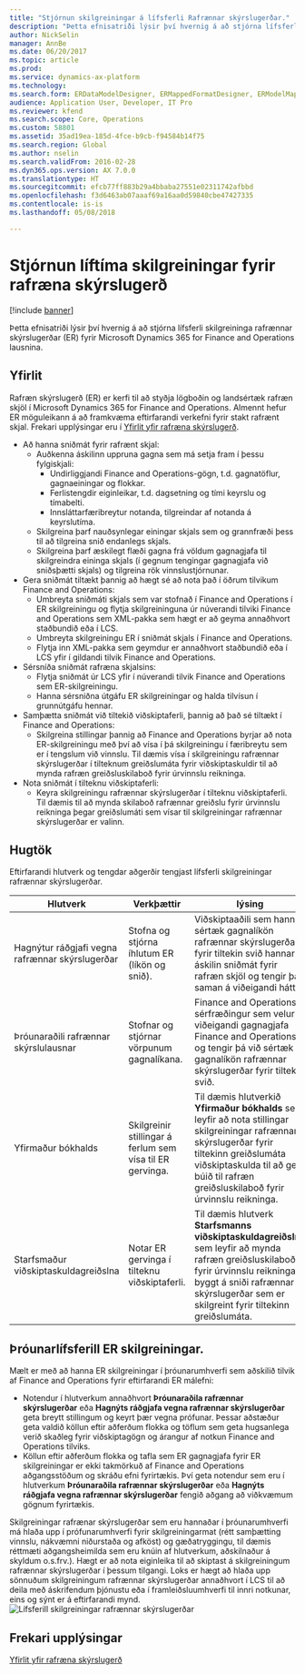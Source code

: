 ```yaml
---
title: "Stjórnun skilgreiningar á lífsferli Rafrænnar skýrslugerðar."
description: "Þetta efnisatriði lýsir því hvernig á að stjórna lífsferli skilgreininga rafrænnar skýrslugerðar (ER) fyrir Microsoft Dynamics 365 for Finance and Operations lausnina."
author: NickSelin
manager: AnnBe
ms.date: 06/20/2017
ms.topic: article
ms.prod: 
ms.service: dynamics-ax-platform
ms.technology: 
ms.search.form: ERDataModelDesigner, ERMappedFormatDesigner, ERModelMappingDesigner, ERModelMappingTable, ERSolutionImport, ERSolutionTable, ERVendorTable, ERWorkspace
audience: Application User, Developer, IT Pro
ms.reviewer: kfend
ms.search.scope: Core, Operations
ms.custom: 58801
ms.assetid: 35ad19ea-185d-4fce-b9cb-f94584b14f75
ms.search.region: Global
ms.author: nselin
ms.search.validFrom: 2016-02-28
ms.dyn365.ops.version: AX 7.0.0
ms.translationtype: HT
ms.sourcegitcommit: efcb77ff883b29a4bbaba27551e02311742afbbd
ms.openlocfilehash: f3d6463ab07aaaf69a16aa0d59840cbe47427335
ms.contentlocale: is-is
ms.lasthandoff: 05/08/2018

---
```


# <a name="manage-the-electronic-reporting-configuration-lifecycle"></a>Stjórnun líftíma skilgreiningar fyrir rafræna skýrslugerð

[!include [banner](../includes/banner.md)]

Þetta efnisatriði lýsir því hvernig á að stjórna lífsferli skilgreininga rafrænnar skýrslugerðar (ER) fyrir Microsoft Dynamics 365 for Finance and Operations lausnina.

<a name="overview"></a>Yfirlit
--------

Rafræn skýrslugerð (ER) er kerfi til að styðja lögboðin og landsértæk rafræn skjöl í Microsoft Dynamics 365 for Finance and Operations. Almennt hefur ER möguleikann á að framkvæma eftirfarandi verkefni fyrir stakt rafrænt skjal. Frekari upplýsingar eru í [Yfirlit yfir rafræna skýrslugerð](general-electronic-reporting.md).

-   Að hanna sniðmát fyrir rafrænt skjal:
    -   Auðkenna áskilinn uppruna gagna sem má setja fram í þessu fylgiskjali:
        -   Undirliggjandi Finance and Operations-gögn, t.d. gagnatöflur, gagnaeiningar og flokkar.
        -   Ferlistengdir eiginleikar, t.d. dagsetning og tími keyrslu og tímabelti.
        -   Innsláttarfæribreytur notanda, tilgreindar af notanda á keyrslutíma.
    -   Skilgreina þarf nauðsynlegar einingar skjals sem og grannfræði þess til að tilgreina snið endanlegs skjals.
    -   Skilgreina þarf æskilegt flæði gagna frá völdum gagnagjafa til skilgreindra eininga skjals (í gegnum tengingar gagnagjafa við sniðsþætti skjals) og tilgreina rök vinnslustjórnunar.
-   Gera sniðmát tiltækt þannig að hægt sé að nota það í öðrum tilvikum Finance and Operations:
    -   Umbreyta sniðmáti skjals sem var stofnað í Finance and Operations í ER skilgreiningu og flytja skilgreininguna úr núverandi tilviki Finance and Operations sem XML-pakka sem hægt er að geyma annaðhvort staðbundið eða í LCS.
    -   Umbreyta skilgreiningu ER í sniðmát skjals í Finance and Operations.
    -   Flytja inn XML-pakka sem geymdur er annaðhvort staðbundið eða í LCS yfir í gildandi tilvik Finance and Operations.
-   Sérsníða sniðmát rafræna skjalsins:
    -   Flytja sniðmát úr LCS yfir í núverandi tilvik Finance and Operations sem ER-skilgreiningu.
    -   Hanna sérsniðna útgáfu ER skilgreiningar og halda tilvísun í grunnútgáfu hennar.
-   Samþætta sniðmát við tiltekið viðskiptaferli, þannig að það sé tiltækt í Finance and Operations:
    -   Skilgreina stillingar þannig að Finance and Operations byrjar að nota ER-skilgreiningu með því að vísa í þá skilgreiningu í færibreytu sem er í tengslum við vinnslu. Til dæmis vísa í skilgreiningu rafrænnar skýrslugerðar í tilteknum greiðslumáta fyrir viðskiptaskuldir til að mynda rafræn greiðsluskilaboð fyrir úrvinnslu reikninga.
-   Nota sniðmát í tilteknu viðskiptaferli:
    -   Keyra skilgreiningu rafrænnar skýrslugerðar í tilteknu viðskiptaferli. Til dæmis til að mynda skilaboð rafrænnar greiðslu fyrir úrvinnslu reikninga þegar greiðslumáti sem vísar til skilgreiningar rafrænnar skýrslugerðar er valinn.

## <a name="concepts"></a>Hugtök
Eftirfarandi hlutverk og tengdar aðgerðir tengjast lífsferli skilgreiningar rafrænnar skýrslugerðar.

| Hlutverk                                       | Verkþættir                                                      | lýsing                                                                                                                                                                                                                  |
|--------------------------------------------|-----------------------------------------------------------------|------------------------------------------------------------------------------------------------------------------------------------------------------------------------------------------------------------------------------|
| Hagnýtur ráðgjafi vegna rafrænnar skýrslugerðar | Stofna og stjórna íhlutum ER (líkön og snið).           | Viðskiptaaðili sem hannar sértæk gagnalíkön rafrænnar skýrslugerðar fyrir tiltekin svið hannar áskilin sniðmát fyrir rafræn skjöl og tengir þau saman á viðeigandi hátt.                                                                           |
| Þróunaraðili rafrænnar skýrslulausnar             | Stofnar og stjórnar vörpunum gagnalíkana.                          | Finance and Operations sérfræðingur sem velur viðeigandi gagnagjafa Finance and Operations og tengir þá við sértæk gagnalíkön rafrænnar skýrslugerðar fyrir tiltekin svið.                                                                 |
| Yfirmaður bókhalds                      | Skilgreinir stillingar á ferlum sem vísa til ER gervinga. | Til dæmis hlutverkið **Yfirmaður bókhalds** sem leyfir að nota stillingar skilgreiningar rafrænnar skýrslugerðar fyrir tiltekinn greiðslumáta viðskiptaskulda til að geta búið til rafræn greiðsluskilaboð fyrir úrvinnslu reikninga. |
| Starfsmaður viðskiptaskuldagreiðslna            | Notar ER gervinga í tilteknu viðskiptaferli.                | Til dæmis hlutverk **Starfsmanns viðskiptaskuldagreiðslna** sem leyfir að mynda rafræn greiðsluskilaboð fyrir úrvinnslu reikninga, byggt á sniði rafrænnar skýrslugerðar sem er skilgreint fyrir tiltekinn greiðslumáta.           |

## <a name="er-configuration-development-lifecycle"></a>Þróunarlífsferill ER skilgreiningar.
Mælt er með að hanna ER skilgreiningar í þróunarumhverfi sem aðskilið tilvik af Finance and Operations fyrir eftirfarandi ER málefni:

-   Notendur í hlutverkum annaðhvort **Þróunaraðila rafrænnar skýrslugerðar** eða **Hagnýts ráðgjafa vegna rafrænnar skýrslugerðar** geta breytt stillingum og keyrt þær vegna prófunar. Þessar aðstæður geta valdið köllun eftir aðferðum flokka og töflum sem geta hugsanlega verið skaðleg fyrir viðskiptagögn og árangur af notkun Finance and Operations tilviks.
-   Köllun eftir aðferðum flokka og tafla sem ER gagnagjafa fyrir ER skilgreiningar er ekki takmörkuð af Finance and Operations aðgangsstöðum og skráðu efni fyrirtækis. Því geta notendur sem eru í hlutverkum **Þróunaraðila rafrænnar skýrslugerðar** eða **Hagnýts ráðgjafa vegna rafrænnar skýrslugerðar** fengið aðgang að viðkvæmum gögnum fyrirtækis.

Skilgreiningar rafrænar skýrslugerðar sem eru hannaðar í þróunarumhverfi má hlaða upp í prófunarumhverfi fyrir skilgreiningarmat (rétt samþætting vinnslu, nákvæmni niðurstaða og afköst) og gæðatryggingu, til dæmis réttmæti aðgangsheimilda sem eru knúin af hlutverkum, aðskilnaður á skyldum o.s.frv.). Hægt er að nota eiginleika til að skiptast á skilgreiningum rafrænnar skýrslugerðar í þessum tilgangi. Loks er hægt að hlaða upp sönnuðum skilgreiningum rafrænnar skýrslugerðar annaðhvort í LCS til að deila með áskrifendum þjónustu eða í framleiðsluumhverfi til innri notkunar, eins og sýnt er á eftirfarandi mynd. ![Lífsferill skilgreiningar rafrænnar skýrslugerðar](./media/ger-configuration-lifecycle.png)

<a name="additional-resources"></a>Frekari upplýsingar
--------

[Yfirlit yfir rafræna skýrslugerð](general-electronic-reporting.md)




